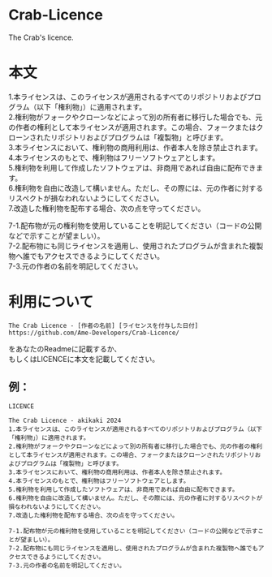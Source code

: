 # Crab-Licence
The Crab's licence.

# 本文
1.本ライセンスは、このライセンスが適用されるすべてのリポジトリおよびプログラム（以下「権利物」）に適用されます。<br>
2.権利物がフォークやクローンなどによって別の所有者に移行した場合でも、元の作者の権利として本ライセンスが適用されます。この場合、フォークまたはクローンされたリポジトリおよびプログラムは「複製物」と呼びます。<br>
3.本ライセンスにおいて、権利物の商用利用は、作者本人を除き禁止されます。<br>
4.本ライセンスのもとで、権利物はフリーソフトウェアとします。<br>
5.権利物を利用して作成したソフトウェアは、非商用であれば自由に配布できます。<br>
6.権利物を自由に改造して構いません。ただし、その際には、元の作者に対するリスペクトが損なわれないようにしてください。<br>
7.改造した権利物を配布する場合、次の点を守ってください。<br>

7-1.配布物が元の権利物を使用していることを明記してください（コードの公開などで示すことが望ましい）。<br>
7-2.配布物にも同じライセンスを適用し、使用されたプログラムが含まれた複製物へ誰でもアクセスできるようにしてください。<br>
7-3.元の作者の名前を明記してください。<br>

# 利用について
```
The Crab Licence - [作者の名前] [ライセンスを付与した日付]
https://github.com/Ame-Developers/Crab-Licence/
```
をあなたのReadmeに記載するか、<br>
もしくはLICENCEに本文を記載してください。

## 例：
`LICENCE`
```
The Crab Licence - akikaki 2024
1.本ライセンスは、このライセンスが適用されるすべてのリポジトリおよびプログラム（以下「権利物」）に適用されます。
2.権利物がフォークやクローンなどによって別の所有者に移行した場合でも、元の作者の権利として本ライセンスが適用されます。この場合、フォークまたはクローンされたリポジトリおよびプログラムは「複製物」と呼びます。
3.本ライセンスにおいて、権利物の商用利用は、作者本人を除き禁止されます。
4.本ライセンスのもとで、権利物はフリーソフトウェアとします。
5.権利物を利用して作成したソフトウェアは、非商用であれば自由に配布できます。
6.権利物を自由に改造して構いません。ただし、その際には、元の作者に対するリスペクトが損なわれないようにしてください。
7.改造した権利物を配布する場合、次の点を守ってください。

7-1.配布物が元の権利物を使用していることを明記してください（コードの公開などで示すことが望ましい）。
7-2.配布物にも同じライセンスを適用し、使用されたプログラムが含まれた複製物へ誰でもアクセスできるようにしてください。
7-3.元の作者の名前を明記してください。
```

